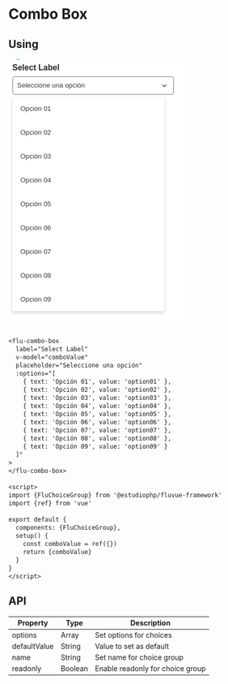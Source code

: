 # Combo Box

## Using

![](../../assets/ComboBoxScreenshot.png)

```vue

<flu-combo-box
  label="Select Label"
  v-model="comboValue"
  placeholder="Seleccione una opción"
  :options="[
    { text: 'Opción 01', value: 'option01' },
    { text: 'Opción 02', value: 'option02' },
    { text: 'Opción 03', value: 'option03' },
    { text: 'Opción 04', value: 'option04' },
    { text: 'Opción 05', value: 'option05' },
    { text: 'Opción 06', value: 'option06' },
    { text: 'Opción 07', value: 'option07' },
    { text: 'Opción 08', value: 'option08' },
    { text: 'Opción 09', value: 'option09' }
  ]"
>
</flu-combo-box>

<script>
import {FluChoiceGroup} from '@estudiophp/fluvue-framework'
import {ref} from 'vue'

export default {
  components: {FluChoiceGroup},
  setup() {
    const comboValue = ref({})
    return {comboValue}
  }
}
</script>
```

## API

| Property | Type | Description |
| --- | --- | --- |
| options | Array | Set options for choices |
| defaultValue | String | Value to set as default |
| name | String | Set name for choice group |
| readonly | Boolean | Enable readonly for choice group |
